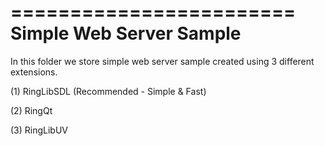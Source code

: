 ========================
Simple Web Server Sample
========================

In this folder we store simple web server sample created using 3 different extensions.

(1) RingLibSDL (Recommended - Simple & Fast)

(2) RingQt 

(3) RingLibUV 